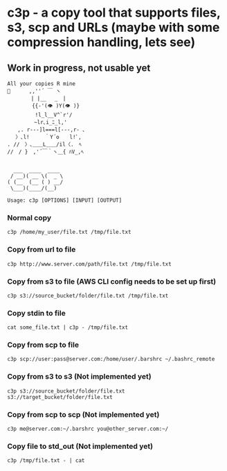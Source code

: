 # c3p - a copy tool that supports files, s3, scp and URLs (maybe with some compression handling, lets see)
## Work in progress, not usable yet

```
All your copies R mine
🤖　 　　,,''´ ￣ ヽ
　　 　　| |__　 _　|
　 　 　 {{‐'(👁 )Y(👁 )}
  　 　　 !l_l__V^`r'/
　 　　　 ~lr､i_ﾆ_l,'
　　,. r-‐‐]l===l[‐--,r- ､
　 〉､l!　　　｀Y´o　　l!ﾞ,
. //　〉､＿＿L＿＿/il〈.　ﾍ
//　/ }　,'´￣｀ヽ＿{ ﾊV_,ﾍ


  ___  ____  ____
 / __)( __ \(  _ \
( (__  (__ ( ) __/
 \___)(____/(__)

Usage: c3p [OPTIONS] [INPUT] [OUTPUT]
```

### Normal copy
`c3p /home/my_user/file.txt /tmp/file.txt`

### Copy from url to file
`c3p http://www.server.com/path/file.txt /tmp/file.txt`

### Copy from s3 to file (AWS CLI config needs to be set up first)
`c3p s3://source_bucket/folder/file.txt /tmp/file.txt`

### Copy stdin to file
`cat some_file.txt | c3p - /tmp/file.txt`

### Copy from scp to file
`c3p scp://user:pass@server.com:/home/user/.barshrc ~/.bashrc_remote`

### Copy from s3 to s3 (Not implemented yet)
`c3p s3://source_bucket/folder/file.txt s3://target_bucket/folder/file.txt`

### Copy from scp to scp (Not implemented yet)
`c3p me@server.com:~/.barshrc you@other_server.com:~/`

### Copy file to std_out (Not implemented yet)
`c3p /tmp/file.txt - | cat`
